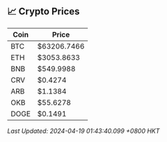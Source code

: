 ## 📈 Crypto Prices

| Coin | Price |
| ---- | ----- |
| BTC | $63206.7466 |
| ETH | $3053.8633 |
| BNB | $549.9988 |
| CRV | $0.4274 |
| ARB | $1.1384 |
| OKB | $55.6278 |
| DOGE | $0.1491 |

_Last Updated: 2024-04-19 01:43:40.099 +0800 HKT_